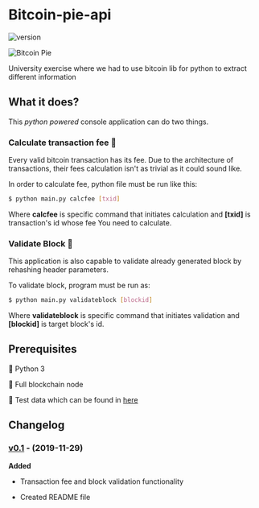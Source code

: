 # Bitcoin-pie-api

![version][version-badge]  

![Bitcoin Pie]( https://cryptobriefing.com/wp-content/uploads/2019/02/bitcoin-pie.jpg )

University exercise where we had to use bitcoin lib for python to extract different information



## What it does?

This *python powered* console application can do two things.

### Calculate transaction fee 🥧

Every valid bitcoin transaction has its fee. Due to the architecture of transactions, their fees calculation isn't as trivial as it could sound like.

In order to calculate fee, python file must be run like this:

``` bash
$ python main.py calcfee [txid]
```

Where **calcfee** is specific command that initiates calculation and **[txid]** is transaction's id whose fee You need to calculate. 

### Validate Block 🥧

This application is also capable to validate already generated block by rehashing header parameters.

To validate block, program must be run as:

```bash
$ python main.py validateblock [blockid]
```

Where **validateblock** is specific command that initiates validation and **[blockid]** is target block's id.

##  **Prerequisites** 

🥧 Python 3

🥧 Full blockchain node

🥧 Test data which can be found in [here]( https://www.blockchain.com/explorer )



## Changelog

### [v0.1](https://github.com/zygisau/Bitcoin-pie-api/releases/tag/0.1) - (2019-11-29)  

**Added**  

 - Transaction fee and block validation functionality

 - Created README file

   

[version-badge]: https://img.shields.io/badge/version-0.1-orange.svg
